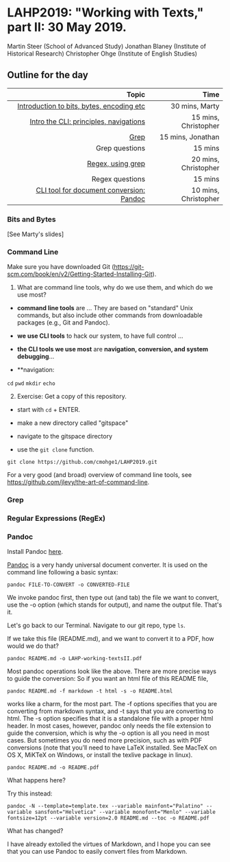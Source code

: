 # LAHP2019: "Working with Texts," part II: 30 May 2019.

Martin Steer (School of Advanced Study)
Jonathan Blaney (Institute of Historical Research)
Christopher Ohge (Institute of English Studies)

## Outline for the day 
|Topic |Time |
|--:|--:|
|[Introduction to bits, bytes, encoding etc](#Bits-and-Bytes) | 30 mins, Marty|
|[Intro the CLI: principles, navigations](#Command-Line) | 15 mins, Christopher|
|[Grep](#Grep) | 15 mins, Jonathan|
|Grep questions| 15 mins|
|[Regex, using grep](#Regular-Expressions(RegEx))| 20 mins, Christopher|
|Regex questions| 15 mins|
|[CLI tool for document conversion: Pandoc](#Pandoc)| 10 mins, Christopher|

### Bits and Bytes

[See Marty's slides]

### Command Line

Make sure you have downloaded Git (https://git-scm.com/book/en/v2/Getting-Started-Installing-Git).

1. What are command line tools, why do we use them, and which do we use most?

- **command line tools** are ... They are based on "standard" Unix commands, but also include other commands from downloadable packages (e.g., Git and Pandoc).

- **we use CLI tools** to hack our system, to have full control ...

- **the CLI tools we use most** are **navigation, conversion, and system debugging**... 

- **navigation:

`cd`
`pwd`
`mkdir`
`echo`


2. Exercise: Get a copy of this repository.

- start with `cd` + ENTER.

- make a new directory called "gitspace"

- navigate to the gitspace directory

- use the `git clone` function. 

`git clone https://github.com/cmohge1/LAHP2019.git`

For a very good (and broad) overview of command line tools, see https://github.com/jlevy/the-art-of-command-line.

### Grep

### Regular Expressions (RegEx)

### Pandoc

Install Pandoc [here](https://pandoc.org/installing.html).

[Pandoc](https://pandoc.org/) is a very handy universal document converter. It is used on the command line following a basic syntax:

```pandoc FILE-TO-CONVERT -o CONVERTED-FILE```

We invoke pandoc first, then type out (and tab) the file we want to convert, use the -o option (which stands for output), and name the output file. That's it. 

Let's go back to our Terminal. Navigate to our git repo, type `ls`.

If we take this file (README.md), and we want to convert it to a PDF, how would we do that?

```pandoc README.md -o LAHP-working-textsII.pdf```

Most pandoc operations look like the above. There are more precise ways to guide the conversion: So if you want an html file of this README file,

```pandoc README.md -f markdown -t html -s -o README.html```

works like a charm, for the most part. The -f options specifies that you are converting from markdown syntax, and -t says that you are converting to html. The -s option specifies that it is a standalone file with a proper html header. In most cases, however, pandoc only needs the file extension to guide the conversion, which is why the -o option is all you need in most cases. But sometimes you do need more precision, such as with PDF conversions (note that you’ll need to have LaTeX installed. See MacTeX on OS X, MiKTeX on Windows, or install the texlive package in linux).

```pandoc README.md -o README.pdf```

What happens here?

Try this instead:

```pandoc -N --template=template.tex --variable mainfont="Palatino" --variable sansfont="Helvetica" --variable monofont="Menlo" --variable fontsize=12pt --variable version=2.0 README.md --toc -o README.pdf```

What has changed?

I have already extolled the virtues of Markdown, and I hope you can see that you can use Pandoc to easily convert files from Markdown.




